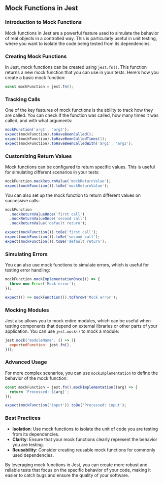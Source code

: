 ## Mock Functions in Jest

### Introduction to Mock Functions

Mock functions in Jest are a powerful feature used to simulate the behavior of real objects in a controlled way. This is particularly useful in unit testing, where you want to isolate the code being tested from its dependencies.

### Creating Mock Functions

In Jest, mock functions can be created using `jest.fn()`. This function returns a new mock function that you can use in your tests. Here's how you create a basic mock function:

```javascript
const mockFunction = jest.fn();
```

### Tracking Calls

One of the key features of mock functions is the ability to track how they are called. You can check if the function was called, how many times it was called, and with what arguments:

```javascript
mockFunction('arg1', 'arg2');
expect(mockFunction).toHaveBeenCalled();
expect(mockFunction).toHaveBeenCalledTimes(1);
expect(mockFunction).toHaveBeenCalledWith('arg1', 'arg2');
```

### Customizing Return Values

Mock functions can be configured to return specific values. This is useful for simulating different scenarios in your tests:

```javascript
mockFunction.mockReturnValue('mockReturnValue');
expect(mockFunction()).toBe('mockReturnValue');
```

You can also set up the mock function to return different values on successive calls:

```javascript
mockFunction
  .mockReturnValueOnce('first call')
  .mockReturnValueOnce('second call')
  .mockReturnValue('default return');

expect(mockFunction()).toBe('first call');
expect(mockFunction()).toBe('second call');
expect(mockFunction()).toBe('default return');
```

### Simulating Errors

You can also use mock functions to simulate errors, which is useful for testing error handling:

```javascript
mockFunction.mockImplementationOnce(() => {
  throw new Error('Mock error');
});

expect(() => mockFunction()).toThrow('Mock error');
```

### Mocking Modules

Jest also allows you to mock entire modules, which can be useful when testing components that depend on external libraries or other parts of your application. You can use `jest.mock()` to mock a module:

```javascript
jest.mock('moduleName', () => ({
  exportedFunction: jest.fn(),
}));
```

### Advanced Usage

For more complex scenarios, you can use `mockImplementation` to define the behavior of the mock function:

```javascript
const mockFunction = jest.fn().mockImplementation((arg) => {
  return `Processed: ${arg}`;
});

expect(mockFunction('input')).toBe('Processed: input');
```

### Best Practices

- **Isolation**: Use mock functions to isolate the unit of code you are testing from its dependencies.
- **Clarity**: Ensure that your mock functions clearly represent the behavior you are testing.
- **Reusability**: Consider creating reusable mock functions for commonly used dependencies.

By leveraging mock functions in Jest, you can create more robust and reliable tests that focus on the specific behavior of your code, making it easier to catch bugs and ensure the quality of your software.


